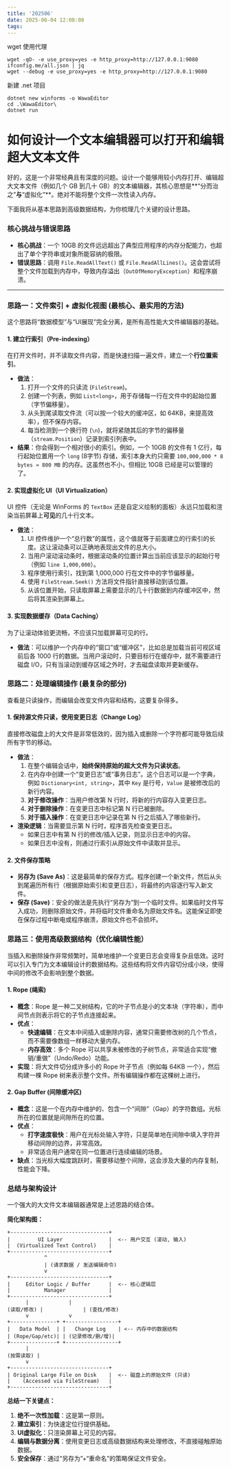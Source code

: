 ```yaml
---
title: '202506'
date: 2025-06-04 12:08:08
tags:
---
```


wget 使用代理

    wget -qO- -e use_proxy=yes -e http_proxy=http://127.0.0.1:9080 ifconfig.me/all.json | jq
    wget --debug -e use_proxy=yes -e http_proxy=http://127.0.0.1:9080

新建 .net 项目

    dotnet new winforms -o WawaEditor
    cd .\WawaEditor\
    dotnet run

# 如何设计一个文本编辑器可以打开和编辑超大文本文件

好的，这是一个非常经典且有深度的问题。设计一个能够用较小内存打开、编辑超大文本文件（例如几个 GB 到几十 GB）的文本编辑器，其核心思想是\*\*“分而治之”**与**“虚拟化”\*\*。绝对不能将整个文件一次性读入内存。

下面我将从基本思路到高级数据结构，为你梳理几个关键的设计思路。

### 核心挑战与错误思路

  * **核心挑战**：一个 10GB 的文件远远超出了典型应用程序的内存分配能力，也超出了单个字符串或对象所能容纳的极限。
  * **错误思路**：调用 `File.ReadAllText()` 或 `File.ReadAllLines()`。这会尝试将整个文件加载到内存中，导致内存溢出（`OutOfMemoryException`）和程序崩溃。

-----

### 思路一：文件索引 + 虚拟化视图 (最核心、最实用的方法)

这个思路将“数据模型”与“UI展现”完全分离，是所有高性能大文件编辑器的基础。

#### 1\. 建立行索引（Pre-indexing）

在打开文件时，并不读取文件内容，而是快速扫描一遍文件，建立一个**行位置索引**。

  * **做法**：
    1.  打开一个文件的只读流 (`FileStream`)。
    2.  创建一个列表，例如 `List<long>`，用于存储每一行在文件中的起始位置（字节偏移量）。
    3.  从头到尾读取文件流（可以按一个较大的缓冲区，如 64KB，来提高效率），但不保存内容。
    4.  每当检测到一个换行符 (`\n`)，就将紧随其后的字节的偏移量（`stream.Position`）记录到索引列表中。
  * **结果**：你会得到一个相对很小的索引。例如，一个 10GB 的文件有 1 亿行，每行起始位置用一个 `long` (8字节) 存储，索引本身大约只需要 `100,000,000 * 8 bytes ≈ 800 MB` 的内存。这虽然也不小，但相比 10GB 已经是可以管理的了。

#### 2\. 实现虚拟化 UI（UI Virtualization）

UI 控件（无论是 WinForms 的 `TextBox` 还是自定义绘制的面板）永远只加载和渲染当前屏幕上**可见**的几十行文本。

  * **做法**：
    1.  UI 控件维护一个“总行数”的属性，这个值就等于前面建立的行索引的长度。这让滚动条可以正确地表现出文件的总大小。
    2.  当用户滚动滚动条时，根据滚动条的位置计算出当前应该显示的起始行号（例如 `line 1,000,000`）。
    3.  程序使用行索引，找到第 1,000,000 行在文件中的字节偏移量。
    4.  使用 `FileStream.Seek()` 方法将文件指针直接移动到该位置。
    5.  从该位置开始，只读取屏幕上需要显示的几十行数据到内存缓冲区中，然后将其渲染到屏幕上。

#### 3\. 实现数据缓存（Data Caching）

为了让滚动体验更流畅，不应该只加载屏幕可见的行。

  * **做法**：可以维护一个内存中的“窗口”或“缓冲区”，比如总是加载当前可视区域前后各 1000 行的数据。当用户滚动时，只要目标行在缓存中，就不需要进行磁盘 I/O，只有当滚动到缓存区域之外时，才去磁盘读取并更新缓存。

### 思路二：处理编辑操作 (最复杂的部分)

查看是只读操作，而编辑会改变文件内容和结构，这要复杂得多。

#### 1\. 保持源文件只读，使用变更日志（Change Log）

直接修改磁盘上的大文件是非常低效的，因为插入或删除一个字符都可能导致后续所有字节的移动。

  * **做法**：
    1.  在整个编辑会话中，**始终保持原始的超大文件为只读状态**。
    2.  在内存中创建一个“变更日志”或“事务日志”。这个日志可以是一个字典，例如 `Dictionary<int, string>`，其中 `Key` 是行号，`Value` 是被修改后的新行内容。
    3.  **对于修改操作**：当用户修改第 N 行时，将新的行内容存入变更日志。
    4.  **对于删除操作**：在变更日志中标记第 N 行已被删除。
    5.  **对于插入操作**：在变更日志中记录在第 N 行之后插入了哪些新行。
  * **渲染逻辑**：当需要显示第 N 行时，程序首先检查变更日志。
      * 如果日志中有第 N 行的修改/插入记录，则显示日志中的内容。
      * 如果日志中没有，则通过行索引从原始文件中读取并显示。

#### 2\. 文件保存策略

  * **另存为 (Save As)**：这是最简单的保存方式。程序创建一个新文件，然后从头到尾遍历所有行（根据原始索引和变更日志），将最终的内容逐行写入新文件。
  * **保存 (Save)**：安全的做法是先执行“另存为”到一个临时文件。如果临时文件写入成功，则删除原始文件，并将临时文件重命名为原始文件名。这能保证即使在保存过程中断电或程序崩溃，原始文件也不会损坏。

### 思路三：使用高级数据结构（优化编辑性能）

当插入和删除操作非常频繁时，简单地维护一个变更日志会变得复杂且低效。这时可以引入专门为文本编辑设计的数据结构。这些结构将文件内容切分成小块，使得中间的修改不会影响到整个数据。

#### 1\. Rope (绳索)

  * **概念**：Rope 是一种二叉树结构，它的叶子节点是小的文本块（字符串），而中间节点则表示将它的子节点连接起来。
  * **优点**：
      * **快速编辑**：在文本中间插入或删除内容，通常只需要修改树的几个节点，而不需要像数组一样移动大量内存。
      * **内存高效**：多个 Rope 可以共享未被修改的子树节点，非常适合实现“撤销/重做”（Undo/Redo）功能。
  * **实现**：将大文件切分成许多小的 Rope 叶子节点（例如每 64KB 一个），然后构建一棵 Rope 树来表示整个文件。所有编辑操作都在这棵树上进行。

#### 2\. Gap Buffer (间隙缓冲区)

  * **概念**：这是一个在内存中维护的、包含一个“间隙”（Gap）的字符数组。光标所在的位置就是间隙所在的位置。
  * **优点**：
      * **打字速度极快**：用户在光标处输入字符，只是简单地在间隙中填入字符并移动间隙的边界，非常高效。
      * 非常适合用户通常在同一位置进行连续编辑的场景。
  * **缺点**：当光标大幅度跳跃时，需要移动整个间隙，这会涉及大量的内存复制，性能会下降。

### 总结与架构设计

一个强大的大文件文本编辑器通常是上述思路的结合体。

**简化架构图：**

```
+--------------------------------+
|         UI Layer               |  <-- 用户交互 (滚动, 输入)
|  (Virtualized Text Control)    |
+--------------------------------+
            ^
            | (请求数据 / 发送编辑命令)
            v
+--------------------------------+
|     Editor Logic / Buffer      |  <-- 核心逻辑层
|           Manager              |
+--------------------------------+
      |             |
(读取/修改) |             | (查找/修改)
      v             v
+---------------+ +-----------------+
|   Data Model  | |   Change Log    | <-- 内存中的数据结构
| (Rope/Gap/etc)| | (记录修改/删/增)|
+---------------+ +-----------------+
      |
(按需读取) |
      v
+--------------------------------+
| Original Large File on Disk    |  <-- 磁盘上的原始文件 (只读)
|    (Accessed via FileStream)   |
+--------------------------------+
```

**总结一下关键点：**

1.  **绝不一次性加载**：这是第一原则。
2.  **建立索引**：为快速定位行提供基础。
3.  **UI虚拟化**：只渲染屏幕上可见的内容。
4.  **编辑与数据分离**：使用变更日志或高级数据结构来处理修改，不直接碰触原始数据。
5.  **安全保存**：通过“另存为”+“重命名”的策略保证文件安全。
